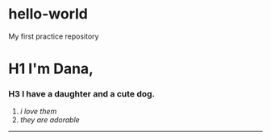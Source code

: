 # hello-world
My first practice repository
# H1 I'm Dana, 
### H3 I have a **daughter and a cute dog.**
1. *i love them*
2. *they are adorable*
---
